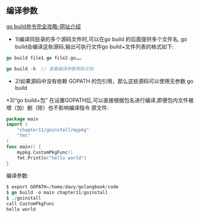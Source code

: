 ## 编译参数
[go build命令完全攻略-网址介绍](http://c.biancheng.net/view/120.html)

* 1)编译同目录的多个源码文件时,可以在go build 的后面提供多个文件名,
go build会编译这些源码,输出可执行文件go build+文件列表的格式如下:
```go
go build file1.go file2.go……

go build -h  // 查看编译参数帮助文档
```
* 2)如果源码中没有依赖 GOPATH 的包引用，那么这些源码可以使用无参数 go build

*3)“go build+包” 在设置GOPATH后,可以直接根据包名进行编译,即便包内文件被增（加）删（除）也不影响编译指令
原文件:
```go
package main
import (
    "chapter11/goinstall/mypkg"
    "fmt"
)
func main() {
    mypkg.CustomPkgFunc()
    fmt.Println("hello world")
}
```
编译参数:
```go
$ export GOPATH=/home/davy/golangbook/code
$ go build -o main chapter11/goinstall
$ ./goinstall
call CustomPkgFunc
hello world
```

